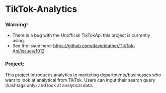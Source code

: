 # TikTok-Analytics

### Warning!
+ There is a bug with the Unofficial TikTokApi this project is currently using. 
+ See the issue here: https://github.com/davidteather/TikTok-Api/issues/1012


### Project:

This project introduces analytics to marketing departments/businesses who want to look at analytical from TikTok.
Users can input their search query (hashtags only) and look at analytical data.
